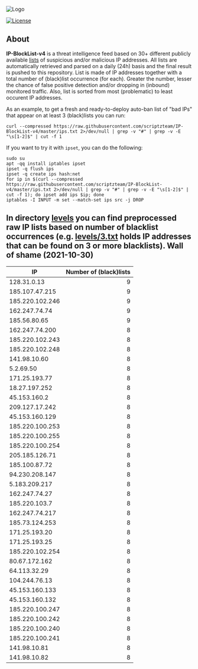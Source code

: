 ![Logo](https://i.imgur.com/PyKLAe7.png)

[![License](https://img.shields.io/badge/license-The_Unlicense-red.svg)](https://unlicense.org/)

About
----

**IP-BlockList-v4** is a threat intelligence feed based on 30+ different publicly available [lists](https://github.com/stamparm/maltrail) of suspicious and/or malicious IP addresses. All lists are automatically retrieved and parsed on a daily (24h) basis and the final result is pushed to this repository. List is made of IP addresses together with a total number of (black)list occurrence (for each). Greater the number, lesser the chance of false positive detection and/or dropping in (inbound) monitored traffic. Also, list is sorted from most (problematic) to least occurent IP addresses.

As an example, to get a fresh and ready-to-deploy auto-ban list of "bad IPs" that appear on at least 3 (black)lists you can run:

```
curl --compressed https://raw.githubusercontent.com/scriptzteam/IP-BlockList-v4/master/ips.txt 2>/dev/null | grep -v "#" | grep -v -E "\s[1-2]$" | cut -f 1
```

If you want to try it with `ipset`, you can do the following:

```
sudo su
apt -qq install iptables ipset
ipset -q flush ips
ipset -q create ips hash:net
for ip in $(curl --compressed https://raw.githubusercontent.com/scriptzteam/IP-BlockList-v4/master/ips.txt 2>/dev/null | grep -v "#" | grep -v -E "\s[1-2]$" | cut -f 1); do ipset add ips $ip; done
iptables -I INPUT -m set --match-set ips src -j DROP
```

In directory [levels](levels) you can find preprocessed raw IP lists based on number of blacklist occurrences (e.g. [levels/3.txt](levels/3.txt) holds IP addresses that can be found on 3 or more blacklists).
Wall of shame (2021-10-30)
----

|IP|Number of (black)lists|
|---|--:|
128.31.0.13|9
185.107.47.215|9
185.220.102.246|9
162.247.74.74|9
185.56.80.65|9
162.247.74.200|8
185.220.102.243|8
185.220.102.248|8
141.98.10.60|8
5.2.69.50|8
171.25.193.77|8
18.27.197.252|8
45.153.160.2|8
209.127.17.242|8
45.153.160.129|8
185.220.100.253|8
185.220.100.255|8
185.220.100.254|8
205.185.126.71|8
185.100.87.72|8
94.230.208.147|8
5.183.209.217|8
162.247.74.27|8
185.220.103.7|8
162.247.74.217|8
185.73.124.253|8
171.25.193.20|8
171.25.193.25|8
185.220.102.254|8
80.67.172.162|8
64.113.32.29|8
104.244.76.13|8
45.153.160.133|8
45.153.160.132|8
185.220.100.247|8
185.220.100.242|8
185.220.100.240|8
185.220.100.241|8
141.98.10.81|8
141.98.10.82|8
